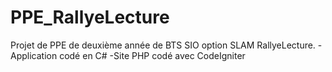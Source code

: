 # PPE_RallyeLecture
Projet de PPE de deuxième année de BTS SIO option SLAM RallyeLecture.
-Application codé en C#
-Site PHP codé avec CodeIgniter

